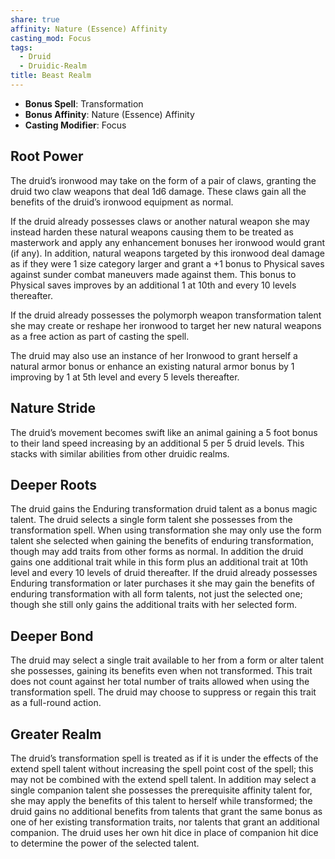 ```yaml
---
share: true
affinity: Nature (Essence) Affinity
casting_mod: Focus
tags:
  - Druid
  - Druidic-Realm
title: Beast Realm
---
```


- **Bonus Spell**: Transformation 
- **Bonus Affinity**: Nature (Essence) Affinity
- **Casting Modifier**: Focus

## Root Power
The druid’s ironwood may take on the form of a pair of claws, granting the druid two claw weapons that deal 1d6 damage. These claws gain all the benefits of the druid’s ironwood equipment as normal.

If the druid already possesses claws or another natural weapon she may instead harden these natural weapons causing them to be treated as masterwork and apply any enhancement bonuses her ironwood would grant (if any). In addition, natural weapons targeted by this ironwood deal damage as if they were 1 size category larger and grant a +1 bonus to Physical saves against sunder combat maneuvers made against them. This bonus to Physical saves improves by an additional 1 at 10th and every 10 levels thereafter.

If the druid already possesses the polymorph weapon transformation talent she may create or reshape her ironwood to target her new natural weapons as a free action as part of casting the spell.

The druid may also use an instance of her Ironwood to grant herself a natural armor bonus or enhance an existing natural armor bonus by 1 improving by 1 at 5th level and every 5 levels thereafter.
## Nature Stride
The druid’s movement becomes swift like an animal gaining a 5 foot bonus to their land speed increasing by an additional 5 per 5 druid levels. This stacks with similar abilities from other druidic realms.
## Deeper Roots
The druid gains the Enduring transformation druid talent as a bonus magic talent. The druid selects a single form talent she possesses from the transformation spell. When using transformation she may only use the form talent she selected when gaining the benefits of enduring transformation, though may add traits from other forms as normal. In addition the druid gains one additional trait while in this form plus an additional trait at 10th level and every 10 levels of druid thereafter. If the druid already possesses Enduring transformation or later purchases it she may gain the benefits of enduring transformation with all form talents, not just the selected one; though she still only gains the additional traits with her selected form.
## Deeper Bond
The druid may select a single trait available to her from a form or alter talent she possesses, gaining its benefits even when not transformed. This trait does not count against her total number of traits allowed when using the transformation spell. The druid may choose to suppress or regain this trait as a full-round action.
## Greater Realm
The druid’s transformation spell is treated as if it is under the effects of the extend spell talent without increasing the spell point cost of the spell; this may not be combined with the extend spell talent. In addition may select a single companion talent she possesses the prerequisite affinity talent for, she may apply the benefits of this talent to herself while transformed; the druid gains no additional benefits from talents that grant the same bonus as one of her existing transformation traits, nor talents that grant an additional companion. The druid uses her own hit dice in place of companion hit dice to determine the power of the selected talent.